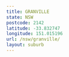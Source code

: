 ```yaml
---
title: GRANVILLE
state: NSW
postcode: 2142
latitude: -33.832747
longitude: 151.015196
url: /nsw/granville/
layout: suburb
---
```

